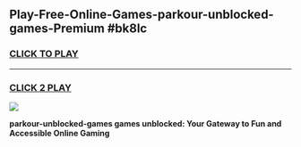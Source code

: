 
## Play-Free-Online-Games-parkour-unblocked-games-Premium #bk8lc
<h3>
<a href="https://premium.freeplayer.one?title=parkour-unblocked-games&ref=8M">CLICK TO PLAY</a></h3>
<hr>

<h3>
<a href="https://premium.freeplayer.one?title=parkour-unblocked-games&ref=8M">CLICK 2 PLAY</a>
  
</h3>

<a href="https://premium.freeplayer.one?title=parkour-unblocked-games&ref=8M"><img src="https://clearcache.store/games.png"></a>


**parkour-unblocked-games games unblocked: Your Gateway to Fun and Accessible Online Gaming**
